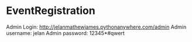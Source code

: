 # EventRegistration
Admin Login: http://jelanmathewjames.pythonanywhere.com/admin
Admin username: jelan
Admin password: 12345*#qwert

